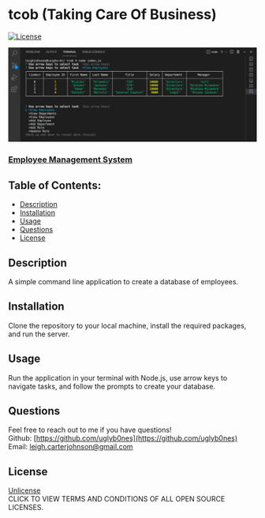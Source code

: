 # tcob (Taking Care Of Business)

[![License](https://img.shields.io/badge/License-Unlicense%20-blue.svg)](https://opensource.org/licenses/Unlicense)

![Screenshot](https://github.com/uglyb0nes/tcob/blob/master/images/EMS.png)

### [Employee Management System](https://drive.google.com/file/d/1mNxncrqpA6RP85lRAFVnbHXJ5iadmqqg/view)

## Table of Contents:

* [Description](#description)
* [Installation](#installation)
* [Usage](#usage)
* [Questions](#questions)
* [License](#license)

## Description
A simple command line application to create a database of employees.

## Installation
Clone the repository to your local machine, install the required packages, and run the server.

## Usage
Run the application in your terminal with Node.js, use arrow keys to navigate tasks, and follow the prompts to create your database.

## Questions
Feel free to reach out to me if you have questions!<br>
Github: [https://github.com/uglyb0nes](https://github.com/uglyb0nes)<br>
Email: [leigh.carterjohnson@gmail.com](leigh.carterjohnson@gmail.com)

## License
[Unlicense](https://opensource.org/licenses)<br>
CLICK TO VIEW TERMS AND CONDITIONS OF ALL OPEN SOURCE LICENSES.